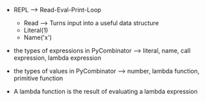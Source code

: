 * REPL --> Read-Eval-Print-Loop
  * Read --> Turns input into a useful data structure
  * Literal(1)
  * Name('x')

* the types of expressions in PyCombinator --> literal, name, call expression, lambda expression
* the types of values in PyCombinator --> number, lambda function, primitive function
* A lambda function is the result of evaluating a lambda expression
